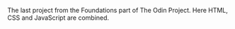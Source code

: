 The last project from the Foundations part of The Odin Project.
Here HTML, CSS and JavaScript are combined.